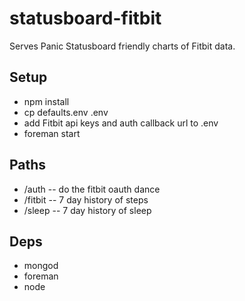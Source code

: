statusboard-fitbit
==================

Serves Panic Statusboard friendly charts of Fitbit data.

Setup
------------
* npm install
* cp defaults.env .env
* add Fitbit api keys and auth callback url to .env
* foreman start

Paths
------------
* /auth -- do the fitbit oauth dance
* /fitbit -- 7 day history of steps
* /sleep -- 7 day history of sleep

Deps
------------
* mongod
* foreman
* node
